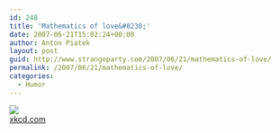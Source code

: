 ```yaml
---
id: 248
title: 'Mathematics of love&#8230;'
date: 2007-06-21T15:02:24+00:00
author: Anton Piatek
layout: post
guid: http://www.strangeparty.com/2007/06/21/mathematics-of-love/
permalink: /2007/06/21/mathematics-of-love/
categories:
  - Humor
---
```

[![](http://imgs.xkcd.com/comics/useless.jpg)  
xkcd.com](http://xkcd.com/c55.html)